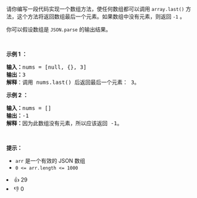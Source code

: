 <p>请你编写一段代码实现一个数组方法，使任何数组都可以调用 <code>array.last()</code> 方法，这个方法将返回数组最后一个元素。如果数组中没有元素，则返回&nbsp;<code>-1</code>&nbsp;。</p>

<p>你可以假设数组是 <code>JSON.parse</code> 的输出结果。</p>

<p>&nbsp;</p>

<p><strong>示例 1 ：</strong></p>

<pre>
<b>输入：</b>nums = [null, {}, 3]
<b>输出：</b>3
<b>解释</b>：调用 nums.last() 后返回最后一个元素： 3。
</pre>

<p><strong>示例 2 ：</strong></p>

<pre>
<b>输入：</b>nums = []
<b>输出：</b>-1
<strong>解释：</strong>因为此数组没有元素，所以应该返回 -1。
</pre>

<p>&nbsp;</p>

<p><b>提示：</b></p>

<ul> 
 <li><code>arr</code> 是一个有效的 JSON 数组</li> 
 <li><code>0 &lt;= arr.length &lt;= 1000</code></li> 
</ul>

<div><li>👍 29</li><li>👎 0</li></div>